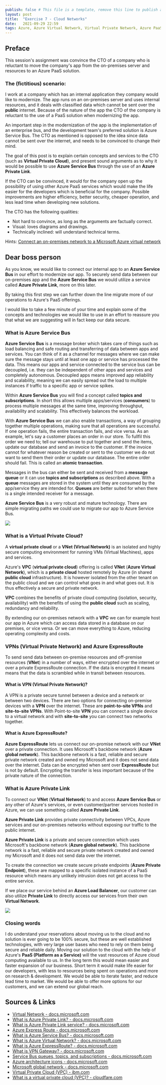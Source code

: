 ```yaml
---
publish: false # This file is a template, remove this line to publish a new post created from it
layout: post
title:  "Exercise 7 - Cloud Networks"
date:   2021-09-29 22:59
tags: Azure, Azure Virtual Network, Virtual Private Network, Azure PaaS, VPN, VPC, VNet, Azure Private Link, ExpressRoute, Cloud Networking
---
```


## Preface

This session's assignment was convince the CTO of a company who is reluctant to move the company's app from the on-premises server and resources to an Azure PaaS solution.

### The (fictitious) scenario:
I work at a company which has an internal application they company would like to modernize. The app runs on an on-premises server and uses internal resources, and it deals with classified data which cannot be sent over the **public** internet. Because of the nature of the app the CTO of the company is reluctant to the use of a PaaS solution when modernizing the app.

An important step in the modernization of the app is the implementation of an enterprise bus, and the development team's preferred solution is Azure Service Bus. The CTO as mentioned is opposed to the idea since data cannot be sent over the internet, and needs to be convinced to change their mind.

The goal of this post is to explain certain concepts and services to the CTO (such as **Virtual Private Cloud**), and present sound arguments as to why it would be possible to use **Azure Service Bus** through the use of an **Azure Private Link**.

If the CTO can be convinced, it would for the company open up the possibility of using other Azure PaaS services which would make the life easier for the developers which is beneficial for the company. Possible improvements are higher efficiency, better security, cheaper operation, and less lead time when developing new solutions.

The CTO has the following qualities:
- Not hard to convince, as long as the arguments are factually correct.
- Visual: loves diagrams and drawings.
- Technically inclined: will understand technical terms.


Hints:
[Connect an on-premises network to a Microsoft Azure virtual network](https://docs.microsoft.com/en-us/microsoft-365/enterprise/connect-an-on-premises-network-to-a-microsoft-azure-virtual-network?view=o365-worldwide)

## Dear boss person

As you know, we would like to connect our internal app to an **Azure Service Bus** in our effort to modernize our app.
To securely send data between our on-premises app and the **Azure Service Bus** we would utilize a service called **Azure Private Link**, more on this later.

By taking this first step we can further down the line migrate more of our operations to Azure's PaaS offerings.

I would like to take a few minute of your time and explain some of the concepts and technologies we would like to use in an effort to reassure you that what we are suggesting will in fact keep our data secure.


### What is Azure Service Bus

**Azure Service Bus** is a message broker which takes care of things such as load balancing and safe routing and transferring of data between apps and services. You can think of it as a channel for messages where we can make sure the message stays until at least one app or service has processed the data. This means our apps and service connected to the service bus can be decoupled, i.e. they can be independent of other apps and services and completely autonomous. Decoupled apps means improved app reliability and scalability, meaning we can easily spread out the load to multiple instances if traffic to a specific app or service spikes.

Within **Azure Service Bus** you will find a concept called **topics and subscriptions**. In short this allows multiple apps/services (**consumers**) to process multiple messages at the same time, improving throughput, availability and scalability. This effectively balances the workload.

With **Azure Service Bus** we can also enable transactions, a way of grouping together multiple operations, making sure that all operations are successful. If one operation fails, the entire transaction fails, and vice versa. As an example, let's say a customer places an order in our store. To fullfil this order we need to; tell our warehouse to put together and send the items, update our database and send an invoice to the customer. If the invoice cannot for whatever reason be created or sent to the customer we do not want to send them their order or update our database. The entire order should fail. This is called an **atomic transaction**.

Messages in the bus can either be sent and received from a **message queue** or it can use **topics and subscriptions** as described above. With a **queue** messages are stored in the system until they are consumed by the app/service they are intended for. **Queues** are better suited for when there is a single intended receiver for a message.

**Azure Service Bus** is a very robust and mature technology. There are simple migrating paths we could use to migrate our app to Azure Service Bus.

![](/Molnapplikationer-Blogg/data/images/exercise-7-cloud-networks/diagram-azure-service-bus.png)


### What is a Virtual Private Cloud?

A **virtual private cloud** or a **VNet (Virtual Network)** is an isolated and highly secure computing environment for running VMs (Virtual Machines), apps and services.

Azure's **VPC** (**virtual private cloud**) offering is called **VNet** (**Azure Virtual Network**), which is a **private cloud** hosted remotely by Azure (in shared **public cloud** infrastructure). It is however isolated from the other tenant on the public cloud and we can control what goes in and what goes out. It is thus effectively a secure and private network. 

**VPC** combines the benefits of private cloud computing (isolation, security, availability) with  the benefits of using the **public cloud** such as scaling, redundancy and reliability.

By extending our on-premises network with a **VPC** we can for example host our app in Azure which can access data stored in a database on our premises, or vice versa. Or we can move everything to Azure, reducing operating complexity and costs.


### VPNs (Virtual Private Network) and Azure ExpressRoute

To send send data between on-premise resources and off-premise resources (**VNet**) in a number of ways, either encrypted over the internet or over a private ExpressRoute connection. If the data is encrypted it means means that the data is scrambled while in transit between resources.

#### What is VPN (Virtual Private Network)?

A VPN is a private secure tunnel between a device and a network or between two devices.
 There are two options for connecting on-premise devices with a **VPN** over the internet. These are **point-to-site VPNs** and **site-to-site VPNs**. With Point-to-site **VPN** you can connect a single device to a virtual network and with **site-to-site** you can connect two networks together.

#### What is Azure ExpressRoute?

**Azure ExpressRoute** lets us connect our on-promise network with our **VNet** over a private connection. It uses Microsoft's backbone network (**Azure global network**). This backbone network is a fast, reliable and secure private network created and owned my Microsoft and it does not send data over the internet. Data can be encrypted when sent over **ExpressRoute** but is not by default. Encrypting the transfer is less important because of the private nature of the connection.


### What is Azure Private Link

To connect our **VNet** (**Virtual Network**) to and access **Azure Service Bus** or any other of Azure's services, or even customer/partner services hosted in Azure, we can use something called **Azure Private Link**.

**Azure Private Link** provides private connectivity between VPCs, Azure services and our on-premises networks without exposing our traffic to the public internet.

**Azure Private Link** is a private and secure connection which uses Microsoft's backbone network (**Azure global network**). This backbone network is a fast, reliable and secure private network created and owned my Microsoft and it does not send data over the internet.

To create the connection we create secure private endpoints (**Azure Private Endpoint**), these are mapped to a specific isolated instance of a PaaS resource which means any unlikely intrusion does not get access to the entire service.

If we place our service behind an **Azure Load Balancer**, our customer can also utilize **Private Link** to directly access our services from their own **Virtual Network**.

![](/Molnapplikationer-Blogg/data/images/exercise-7-cloud-networks/diagram-vpc-private-link.png)


### Closing words

I do understand your reservations about moving us to the cloud and no solution is ever going to be 100% secure, but these are well established technologies, with very large user bases who need to rely on them being secure and reliable daily.
Moving our solution to the cloud with the help of Azure's **PaaS (Platform as a Service)** will the vast resources of Azure cloud computing available to us. In the long term this would mean easier and faster expansion of our business. Short term it would make life easier for our developers, with less to resources being spent on operations and more on research & development. We would be able to iterate faster, and reduce lead time to market. We would be able to offer more options for our customers, and we can extend our global reach.



## Sources & Links
- [Virtual Network - docs.microsoft.com](https://azure.microsoft.com/en-in/services/virtual-network/)
- [What is Azure Private Link? - docs.microsoft.com](https://docs.microsoft.com/en-us/azure/private-link/private-link-overview)
- [What is Azure Private Link service? - docs.microsoft.com](https://docs.microsoft.com/da-dk/azure/private-link/private-link-service-overview)
- [Azure Express Route - docs.microsoft.com](https://docs.microsoft.com/en-ca/azure/expressroute/expressroute-introduction/)
- [What is Azure Service Bus? - docs.microsoft.com](https://docs.microsoft.com/en-us/azure/service-bus-messaging/service-bus-messaging-overview)
- [What is Azure Virtual Network? - docs.microsoft.com](https://docs.microsoft.com/en-us/azure/virtual-network/virtual-networks-overview)
- [What is Azure ExpressRoute? - docs.microsoft.com](https://docs.microsoft.com/en-us/azure/expressroute/expressroute-introduction)
- [What is VPN Gateway? - docs.microsoft.com](https://docs.microsoft.com/en-us/azure/vpn-gateway/vpn-gateway-about-vpngateways)
- [Service Bus queues, topics, and subscriptions - docs.microsoft.com](https://docs.microsoft.com/en-us/azure/service-bus-messaging/service-bus-queues-topics-subscriptions)
- [Azure architecture icons - docs.microsoft.com](https://docs.microsoft.com/en-us/azure/architecture/icons/)
- [Microsoft global network - docs.microsoft.com](https://docs.microsoft.com/en-us/azure/networking/microsoft-global-network)
- [Virtual Private Cloud (VPC) - ibm.com](https://www.ibm.com/cloud/learn/vpc)
- [What is a virtual private cloud (VPC)? - cloudfare.com](https://www.cloudflare.com/en-gb/learning/cloud/what-is-a-virtual-private-cloud/)
